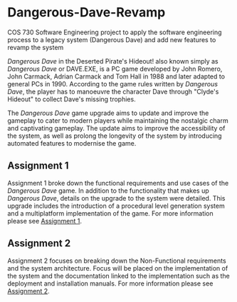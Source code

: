 # Dangerous-Dave-Revamp
COS 730 Software Engineering project to apply the software engineering process to a legacy system (Dangerous Dave) and add new features to revamp the system

_Dangerous Dave_ in the Deserted Pirate's Hideout! also known simply as _Dangerous Dave_ or DAVE.EXE, is a PC game developed by John Romero, John Carmack, Adrian Carmack and Tom Hall in 1988 and later adapted to general PCs in 1990. 
According to the game rules written by _Dangerous Dave_, the player has to manoeuvre the character Dave through "Clyde's Hideout" to collect Dave's missing trophies.

The _Dangerous Dave_ game upgrade aims to update and improve the gameplay to cater to modern players while maintaining the nostalgic charm and captivating gameplay. The update aims to improve the accessibility of the system, as well as prolong the longevity of the system by introducing automated features to modernise the game.

## Assignment 1
Assignment 1 broke down the functional requirements and use cases of the _Dangerous Dave_ game. In addition to the functionality that makes up _Dangerous Dave_, details on the upgrade to the system were detailed. This upgrade includes the introduction of a procedural level generation system and a multiplatform implementation of the game. 
For more information please see [Assignment 1](https://drive.google.com/file/d/1nyOXcmGak10JW5OF25jpx6ozklg8wNxN/view?usp=sharing).


## Assignment 2
Assignment 2 focuses on breaking down the Non-Functional requirements and the system architecture. Focus will be placed on the implementation of the system and the documentation linked to the implementation such as the deployment and installation manuals. 
For more information please see [Assignment 2](https://drive.google.com/file/d/1-pO9jHhMx2ndMBBb81uFGcU1cLjvBFhP/view?usp=sharing).
